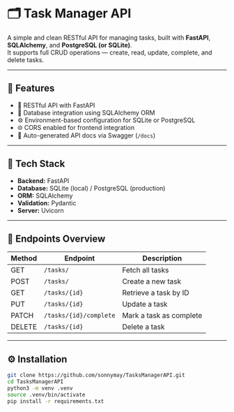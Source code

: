 # 🗂️ Task Manager API

A simple and clean RESTful API for managing tasks, built with **FastAPI**, **SQLAlchemy**, and **PostgreSQL (or SQLite)**.  
It supports full CRUD operations — create, read, update, complete, and delete tasks.

---

## 🚀 Features
- 🧱 RESTful API with FastAPI
- 💾 Database integration using SQLAlchemy ORM
- ⚙️ Environment-based configuration for SQLite or PostgreSQL
- 🌐 CORS enabled for frontend integration
- 📜 Auto-generated API docs via Swagger (`/docs`)

---

## 📂 Tech Stack
- **Backend:** FastAPI
- **Database:** SQLite (local) / PostgreSQL (production)
- **ORM:** SQLAlchemy
- **Validation:** Pydantic
- **Server:** Uvicorn

---

## 🧩 Endpoints Overview
| Method | Endpoint | Description |
|--------|-----------|-------------|
| GET | `/tasks/` | Fetch all tasks |
| POST | `/tasks/` | Create a new task |
| GET | `/tasks/{id}` | Retrieve a task by ID |
| PUT | `/tasks/{id}` | Update a task |
| PATCH | `/tasks/{id}/complete` | Mark a task as complete |
| DELETE | `/tasks/{id}` | Delete a task |

---

## ⚙️ Installation

```bash
git clone https://github.com/sonnymay/TasksManagerAPI.git
cd TasksManagerAPI
python3 -m venv .venv
source .venv/bin/activate
pip install -r requirements.txt
